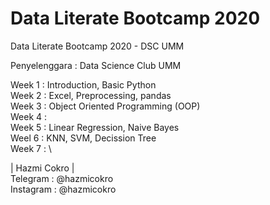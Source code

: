 # Data Literate Bootcamp 2020
Data Literate Bootcamp 2020 - DSC UMM

Penyelenggara : Data Science Club UMM

Week 1 : Introduction, Basic Python \
Week 2 : Excel, Preprocessing, pandas \
Week 3 : Object Oriented Programming (OOP) \
Week 4 : \
Week 5 : Linear Regression, Naive Bayes \
Weel 6 : KNN, SVM, Decission Tree \
Week 7 : \

| Hazmi Cokro | \
Telegram : @hazmicokro \
Instagram : @hazmicokro
